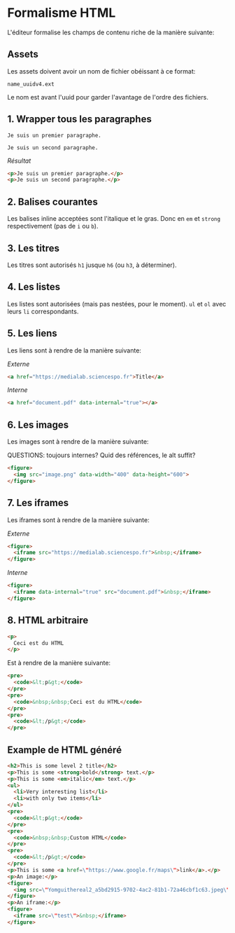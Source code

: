 # Formalisme HTML

L'éditeur formalise les champs de contenu riche de la manière suivante:

## Assets

Les assets doivent avoir un nom de fichier obéissant à ce format:

```
name_uuidv4.ext
```

Le nom est avant l'uuid pour garder l'avantage de l'ordre des fichiers.

## 1. Wrapper tous les paragraphes

```
Je suis un premier paragraphe.

Je suis un second paragraphe.
```

*Résultat*

```html
<p>Je suis un premier paragraphe.</p>
<p>Je suis un second paragraphe.</p>
```

## 2. Balises courantes

Les balises inline acceptées sont l'italique et le gras. Donc en `em` et `strong` respectivement (pas de `i` ou `b`).

## 3. Les titres

Les titres sont autorisés `h1` jusque `h6` (ou `h3`, à déterminer).

## 4. Les listes

Les listes sont autorisées (mais pas nestées, pour le moment). `ul` et `ol` avec leurs `li` correspondants.

## 5. Les liens

Les liens sont à rendre de la manière suivante:

*Externe*

```html
<a href="https://medialab.sciencespo.fr">Title</a>
```

*Interne*

```html
<a href="document.pdf" data-internal="true"></a>
```

## 6. Les images

Les images sont à rendre de la manière suivante:

QUESTIONS: toujours internes? Quid des références, le alt suffit?

```html
<figure>
  <img src="image.png" data-width="400" data-height="600">
</figure>
```

## 7. Les iframes

Les iframes sont à rendre de la manière suivante:

*Externe*

```html
<figure>
  <iframe src="https://medialab.sciencespo.fr">&nbsp;</iframe>
</figure>
```

*Interne*

```html
<figure>
  <iframe data-internal="true" src="document.pdf">&nbsp;</iframe>
</figure>
```

## 8. HTML arbitraire

```html
<p>
  Ceci est du HTML
</p>
```

Est à rendre de la manière suivante:

```html
<pre>
  <code>&lt;p&gt;</code>
</pre>
<pre>
  <code>&nbsp;&nbsp;Ceci est du HTML</code>
</pre>
<pre>
  <code>&lt;/p&gt;</code>
</pre>
```

## Example de HTML généré

```html
<h2>This is some level 2 title</h2>
<p>This is some <strong>bold</strong> text.</p>
<p>This is some <em>italic</em> text.</p>
<ul>
  <li>Very interesting list</li>
  <li>with only two items</li>
</ul>
<pre>
  <code>&lt;p&gt;</code>
</pre>
<pre>
  <code>&nbsp;&nbsp;Custom HTML</code>
</pre>
<pre>
  <code>&lt;/p&gt;</code>
</pre>
<p>This is some <a href=\"https://www.google.fr/maps\">link</a>.</p>
<p>An image:</p>
<figure>
  <img src=\"Yomguithereal2_a5bd2915-9702-4ac2-81b1-72a46cbf1c63.jpeg\"/>
</figure>
<p>An iframe:</p>
<figure>
  <iframe src=\"test\">&nbsp;</iframe>
</figure>
```
